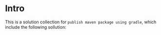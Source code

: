 # Intro
This is a solution collection for `publish maven package using gradle`, which include the following sollution:


